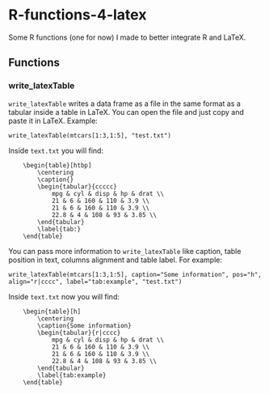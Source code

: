 # R-functions-4-latex
Some R functions (one for now) I made to better integrate R and LaTeX.

## Functions
### write_latexTable

`write_latexTable` writes a data frame as a file in the same format as a tabular inside a table in LaTeX. You can open the file and just copy and paste it in LaTeX. Example:
```
write_latexTable(mtcars[1:3,1:5], "test.txt")
```
Inside `text.txt` you will find:
```
	\begin{table}[htbp]
		\centering
		\caption{}
		\begin{tabular}{ccccc}
			mpg & cyl & disp & hp & drat \\
			21 & 6 & 160 & 110 & 3.9 \\
			21 & 6 & 160 & 110 & 3.9 \\
			22.8 & 4 & 108 & 93 & 3.85 \\
		\end{tabular}
		\label{tab:}
	\end{table}
```

You can pass more information to `write_latexTable` like caption, table position in text, columns alignment and table label. For example:
```
write_latexTable(mtcars[1:3,1:5], caption="Some information", pos="h", align="r|cccc", label="tab:example", "test.txt")
```
Inside `text.txt` now you will find:
```
	\begin{table}[h]
		\centering
		\caption{Some information}
		\begin{tabular}{r|cccc}
			mpg & cyl & disp & hp & drat \\
			21 & 6 & 160 & 110 & 3.9 \\
			21 & 6 & 160 & 110 & 3.9 \\
			22.8 & 4 & 108 & 93 & 3.85 \\
		\end{tabular}
		\label{tab:example}
	\end{table}
```



